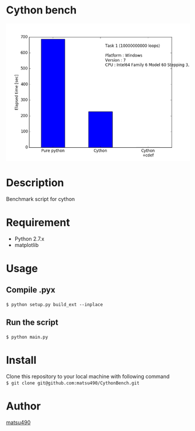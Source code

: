 Cython bench
====

![demoimage](./demoimage.png)

# Description
Benchmark script for cython

# Requirement
- Python 2.7.x
- matplotlib

# Usage
## Compile .pyx
`$ python setup.py build_ext --inplace`

## Run the script
`$ python main.py`

# Install
Clone this repository to your local machine with following command  
`$ git clone git@github.com:matsu490/CythonBench.git`  

# Author
[matsu490](https://github.com/matsu490)
